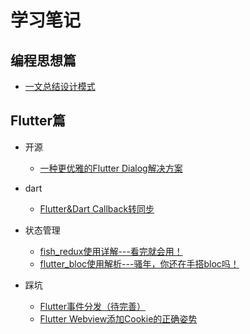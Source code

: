 # 学习笔记



## 编程思想篇

- [一文总结设计模式](https://github.com/CNAD666/study-notes/blob/master/%E5%8D%9A%E5%AE%A2/%E6%80%9D%E6%83%B3/%E4%B8%80%E6%96%87%E6%80%BB%E7%BB%93%E8%AE%BE%E8%AE%A1%E6%A8%A1%E5%BC%8F.md)



## Flutter篇

- 开源
  - [一种更优雅的Flutter Dialog解决方案](https://juejin.cn/post/6902331428072390663)

- dart
  - [Flutter&Dart Callback转同步](https://github.com/CNAD666/study-notes/blob/master/%E5%8D%9A%E5%AE%A2/dart/Flutter%26Dart%20%20Callback%E8%BD%AC%E5%90%8C%E6%AD%A5.md)
- 状态管理
  - [fish_redux使用详解---看完就会用！](https://github.com/CNAD666/study-notes/blob/master/%E5%8D%9A%E5%AE%A2/flutter/fish_redux%E4%BD%BF%E7%94%A8%E8%AF%A6%E8%A7%A3---%E7%9C%8B%E5%AE%8C%E5%B0%B1%E4%BC%9A%E7%94%A8%EF%BC%81.md)
  - [flutter_bloc使用解析---骚年，你还在手搭bloc吗！](https://github.com/CNAD666/study-notes/blob/master/%E5%8D%9A%E5%AE%A2/flutter/flutter_bloc%E4%BD%BF%E7%94%A8%E8%A7%A3%E6%9E%90---%E9%AA%9A%E5%B9%B4%EF%BC%8C%E4%BD%A0%E8%BF%98%E5%9C%A8%E6%89%8B%E6%90%ADbloc%E5%90%97%EF%BC%81.md)
- 踩坑
  - [Flutter事件分发（待完善）](https://github.com/CNAD666/study-notes/blob/master/%E5%8D%9A%E5%AE%A2/flutter/Flutter%E5%9D%91%E7%82%B9%E8%AE%B0%E5%BD%95%EF%BC%88%E5%B9%B2%E8%B4%A7%EF%BC%89.md)
  - [Flutter Webview添加Cookie的正确姿势](https://github.com/CNAD666/study-notes/blob/master/%E5%8D%9A%E5%AE%A2/flutter/Flutter%20Webview%E6%B7%BB%E5%8A%A0Cookie%E7%9A%84%E6%AD%A3%E7%A1%AE%E5%A7%BF%E5%8A%BF.md)

